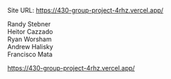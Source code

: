 Site URL: https://430-group-project-4rhz.vercel.app/

Randy Stebner  
Heitor Cazzado  
Ryan Worsham  
Andrew Halisky  
Francisco Mata  

https://430-group-project-4rhz.vercel.app/